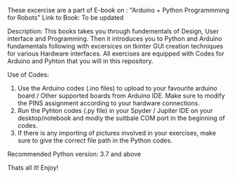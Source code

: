 These excercise are a part of E-book on : "Arduino + Python Programmming for Robots"
Link to Book: To be updated

Description: 
This books takes you through fundementals of Design, User interface and Programming. Then it introduces you to Python and Arduino fundamentals following with excersices on tkinter 
GUI creation techniques for various Hardware interfaces. All exercises are equipped with Codes for Arduino and Pyhton that you will in this repository. 

Use of Codes:
1. Use the Arduino codes (.ino files) to upload to your favourite arduino board / Other supported boards from Arduino IDE. Make sure to modify the PINS assignment according to your hardware connections. 
2. Run the Pyhton codes (.py file) in your Spyder / Jupiter IDE on your desktop/notebook and modiy the suitbale COM port in the beginning of codes.
3. If there is any importing of pictures involved in your exercises, make sure to give the correct file path in the Python codes. 


Recommended Python version: 3.7 and above

Thats all it!
Enjoy!

